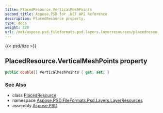 ```yaml
---
title: PlacedResource.VerticalMeshPoints
second_title: Aspose.PSD for .NET API Reference
description: PlacedResource property. 
type: docs
weight: 220
url: /net/aspose.psd.fileformats.psd.layers.layerresources/placedresource/verticalmeshpoints/
---
```

{{< psd/tize >}}
## PlacedResource.VerticalMeshPoints property

```csharp
public double[] VerticalMeshPoints { get; set; }
```

### See Also

* class [PlacedResource](../)
* namespace [Aspose.PSD.FileFormats.Psd.Layers.LayerResources](../../placedresource/)
* assembly [Aspose.PSD](../../../)


